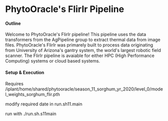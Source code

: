 # PhytoOracle's FlirIr Pipeline

#### Outline

Welcome to PhytoOracle's FlirIr pipeline! This pipeline uses the data transformers from the AgPipeline group to extract thermal data from image files. PhytoOracle's FlirIr was primarely built to process data originating from University of Arizona's gantry system, the world's largest robotic field scanner. The FlirIr pipeline is avaiable for either HPC (High Performance Computing) systems or cloud based systems.

#### Setup & Execution

Requires /iplant/home/shared/phytooracle/season_11_sorghum_yr_2020/level_0/model_weights_sorghum_flir.pth

modify required date in run.sh11.main

run with ./run.sh.s11main

